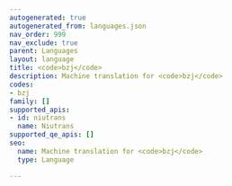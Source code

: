 ```yaml
---
autogenerated: true
autogenerated_from: languages.json
nav_order: 999
nav_exclude: true
parent: Languages
layout: language
title: <code>bzj</code>
description: Machine translation for <code>bzj</code>
codes:
- bzj
family: []
supported_apis:
- id: niutrans
  name: Niutrans
supported_qe_apis: []
seo:
  name: Machine translation for <code>bzj</code>
  type: Language

---
```


